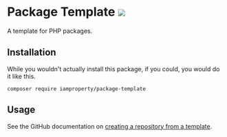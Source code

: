 # Package Template ![](https://github.com/jmsfwk/package-template/workflows/Testing/badge.svg)

A template for PHP packages.

## Installation

While you wouldn't actually install this package, if you could, you would 
do it like this.

```shell script
composer require iamproperty/package-template
```

## Usage

See the GitHub documentation on [creating a repository from a template][creating-a-repository-from-a-template].

[creating-a-repository-from-a-template]: https://docs.github.com/en/free-pro-team@latest/github/creating-cloning-and-archiving-repositories/creating-a-repository-from-a-template#creating-a-repository-from-a-template
